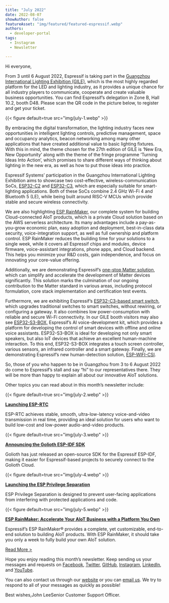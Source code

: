 ```yaml
---
title: "July 2022"
date: 2022-08-07
showAuthor: false
featureAsset: "img/featured/featured-espressif.webp"
authors:
  - developer-portal
tags:
  - Instagram
  - Newsletter

---
```

Hi everyone,

From 3 until 6 August 2022, Espressif is taking part in the [Guangzhou International Lighting Exhibition (GILE)](https://guangzhou-international-lighting-exhibition.hk.messefrankfurt.com/guangzhou/en/planning-preparation/exhibitors.html), which is the most highly regarded platform for the LED and lighting industry, as it provides a unique chance for all industry players to communicate, cooperate and create valuable business opportunities. You can find Espressif’s delegation in Zone B, Hall 10.2, booth D48. Please scan the QR code in the picture below, to register and get your ticket.

{{< figure
    default=true
    src="img/july-1.webp"
    >}}

By embracing the digital transformation, the lighting industry faces new opportunities in intelligent lighting controls, predictive management, space and occupancy analytics, beacon networking among many other applications that have created additional value to basic lighting fixtures. With this in mind, the theme chosen for the 27th edition of GILE is ‘New Era, New Opportunity’ along with the theme of the fringe programme ‘Turning Ideas Into Action’, which promises to share different ways of thinking about lighting in the new era, as well as how to put those ideas into practice.

Espressif Systems’ participation in the Guangzhou International Lighting Exhibition aims to showcase two cost-effective, wireless-communication SoCs, [ESP32-C2](https://www.espressif.com/en/products/socs) and [ESP32-C3](https://www.espressif.com/en/products/socs/esp32-c3), which are especially suitable for smart-lighting applications. Both of these SoCs combine 2.4 GHz Wi-Fi 4 and Bluetooth 5 (LE), while being built around RISC-V MCUs which provide stable and secure wireless connectivity.

We are also highlighting [ESP RainMaker](https://rainmaker.espressif.com/), our complete system for building Cloud-connected AIoT products, which is a private Cloud solution based on the AWS serverless architecture. Its many advantages include a pay-as-you-grow economic plan, easy adoption and deployment, best-in-class data security, voice-integration support, as well as full ownership and platform control. ESP RainMaker reduces the building time for your solutions to a single week, while it covers all Espressif chips and modules, device firmware, voice-assistant integrations, phone apps, and Cloud backend. This helps you minimize your R&D costs, gain independence, and focus on innovating your core-value offering.

Additionally, we are demonstrating Espressif’s [one-stop Matter solution](https://youtu.be/zni27UOoMIg), which can simplify and accelerate the development of Matter devices significantly. This solution marks the culmination of our ongoing contribution to the Matter standard in various areas, including protocol formulation, core stack implementation and certification test events.

Furthermore, we are exhibiting Espressif’s [ESP32-C3-based smart switch](https://www.espressif.com/en/news/ESP-Smart-Switch), which upgrades traditional switches to smart switches, without rewiring, or configuring a gateway. It also combines low power-consumption with reliable and secure Wi-Fi connectivity. In our GILE booth visitors may also see [ESP32-S3-BOX](https://www.espressif.com/en/news/ESP32-S3-BOX_video), Espressif’s AI voice-development kit, which provides a platform for developing the control of smart devices with offline and online voice assistants. ESP32-S3-BOX is ideal for developing not only smart speakers, but also IoT devices that achieve an excellent human-machine interaction. To this end, ESP32-S3-BOX integrates a touch screen controller, various sensors, an infrared controller and a smart gateway. Finally, we are demonstrating Espressif’s new human-detection solution, [ESP-WIFI-CSI](https://youtu.be/tFxKUzEDSdw).

So, those of you who happen to be in Guangzhou from 3 to 6 August 2022 do come to Espressif’s stall and say “hi” to our representatives there. They will be more than happy to explain all about our innovative AIoT solutions.

Other topics you can read about in this month’s newsletter include:

{{< figure
    default=true
    src="img/july-2.webp"
    >}}

[__Launching ESP-RTC__ ](https://www.espressif.com/en/news/ESP-RTC)

ESP-RTC achieves stable, smooth, ultra-low-latency voice-and-video transmission in real time, providing an ideal solution for users who want to build low-cost and low-power audio-and-video products.

{{< figure
    default=true
    src="img/july-3.webp"
    >}}

[__Announcing the Golioth ESP-IDF SDK__ ](https://www.espressif.com/en/news/Golioth_ESP-IDF_SDK)

Golioth has just released an open-source SDK for the Espressif ESP-IDF, making it easier for Espressif-based projects to securely connect to the Golioth Cloud.

{{< figure
    default=true
    src="img/july-4.webp"
    >}}

[__Launching the ESP Privilege Separation__ ](https://www.espressif.com/en/news/ESP-Privilege-Separation)

ESP Privilege Separation is designed to prevent user-facing applications from interfering with protected applications and code.

{{< figure
    default=true
    src="img/july-5.webp"
    >}}

[__ESP RainMaker: Accelerate Your AIoT Business with a Platform You Own__ ](https://www.espressif.com/en/news/ESP-RainMaker_video)

Espressif’s ESP RainMaker® provides a complete, yet customizable, end-to-end solution to building AIoT products. With ESP RainMaker, it should take you only a week to fully build your own AIoT solution.

[Read More >](https://www.espressif.com/en/company/newsroom/news)

Hope you enjoy reading this month’s newsletter. Keep sending us your messages and requests on [Facebook](https://www.facebook.com/espressif), [Twitter](https://twitter.com/EspressifSystem), [GitHub](https://github.com/espressif), [Instagram](https://www.instagram.com/espressif_systems_official/), [LinkedIn](https://www.linkedin.com/company/espressif-systems/), and [YouTube](https://www.youtube.com/c/EspressifSystems).

You can also contact us through our [website](https://www.espressif.com/en/contact-us/sales-questions) or you can [email us](mailto:newsletter@espressif.com). We try to respond to all of your messages as quickly as possible!

Best wishes,John LeeSenior Customer Support Officer.
